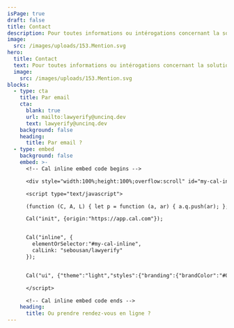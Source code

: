 ```yaml
---
isPage: true
draft: false
title: Contact
description: Pour toutes informations ou intérogations concernant la solution.
image:
  src: /images/uploads/153.Mention.svg
hero:
  title: Contact
  text: Pour toutes informations ou intérogations concernant la solution.
  image:
    src: /images/uploads/153.Mention.svg
blocks:
  - type: cta
    title: Par email
    cta:
      blank: true
      url: mailto:lawyerify@uncinq.dev
      text: lawyerify@uncinq.dev
    background: false
    heading:
      title: Par email ?
  - type: embed
    background: false
    embed: >-
      <!-- Cal inline embed code begins -->

      <div style="width:100%;height:100%;overflow:scroll" id="my-cal-inline"></div>

      <script type="text/javascript">

      (function (C, A, L) { let p = function (a, ar) { a.q.push(ar); }; let d = C.document; C.Cal = C.Cal || function () { let cal = C.Cal; let ar = arguments; if (!cal.loaded) { cal.ns = {}; cal.q = cal.q || []; d.head.appendChild(d.createElement("script")).src = A; cal.loaded = true; } if (ar[0] === L) { const api = function () { p(api, arguments); }; const namespace = ar[1]; api.q = api.q || []; typeof namespace === "string" ? (cal.ns[namespace] = api) && p(api, ar) : p(cal, ar); return; } p(cal, ar); }; })(window, "https://app.cal.com/embed/embed.js", "init");

      Cal("init", {origin:"https://app.cal.com"});


      Cal("inline", {
        elementOrSelector:"#my-cal-inline",
        calLink: "sebousan/lawyerify"
      });


      Cal("ui", {"theme":"light","styles":{"branding":{"brandColor":"#060c84"}}});

      </script>

      <!-- Cal inline embed code ends -->
    heading:
      title: Ou prendre rendez-vous en ligne ?
---
```

